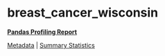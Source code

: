 # breast_cancer_wisconsin

[**Pandas Profiling Report**](../docs_sources/profile/breast_cancer_wisconsin.html)

[Metadata](metadata.yaml) | [Summary Statistics](summary_stats.csv)

